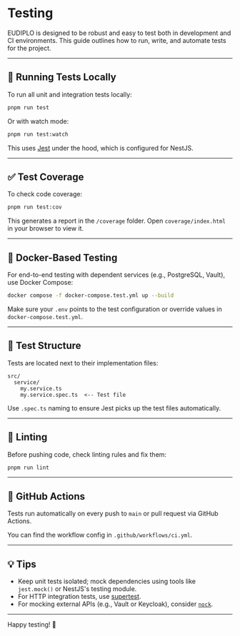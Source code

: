 # Testing

EUDIPLO is designed to be robust and easy to test both in development and CI environments. This guide outlines how to run, write, and automate tests for the project.

---

## 🧪 Running Tests Locally

To run all unit and integration tests locally:

```bash
pnpm run test
```

Or with watch mode:

```bash
pnpm run test:watch
```

This uses [Jest](https://jestjs.io/) under the hood, which is configured for NestJS.

---

## ✅ Test Coverage

To check code coverage:

```bash
pnpm run test:cov
```

This generates a report in the `/coverage` folder. Open `coverage/index.html` in your browser to view it.

---

## 🐳 Docker-Based Testing

For end-to-end testing with dependent services (e.g., PostgreSQL, Vault), use Docker Compose:

```bash
docker compose -f docker-compose.test.yml up --build
```

Make sure your `.env` points to the test configuration or override values in `docker-compose.test.yml`.

---

## 🧩 Test Structure

Tests are located next to their implementation files:

```
src/
  service/
    my.service.ts
    my.service.spec.ts  <-- Test file
```

Use `.spec.ts` naming to ensure Jest picks up the test files automatically.

---

## 🧼 Linting

Before pushing code, check linting rules and fix them:

```bash
pnpm run lint
```

---

## 🔁 GitHub Actions

Tests run automatically on every push to `main` or pull request via GitHub Actions.

You can find the workflow config in `.github/workflows/ci.yml`.

---

## 💡 Tips

- Keep unit tests isolated; mock dependencies using tools like `jest.mock()` or NestJS's testing module.
- For HTTP integration tests, use [supertest](https://github.com/visionmedia/supertest).
- For mocking external APIs (e.g., Vault or Keycloak), consider [`nock`](https://github.com/nock/nock).

---

Happy testing! 🚀
